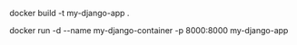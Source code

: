 docker build -t my-django-app .

docker run -d --name my-django-container -p 8000:8000 my-django-app
